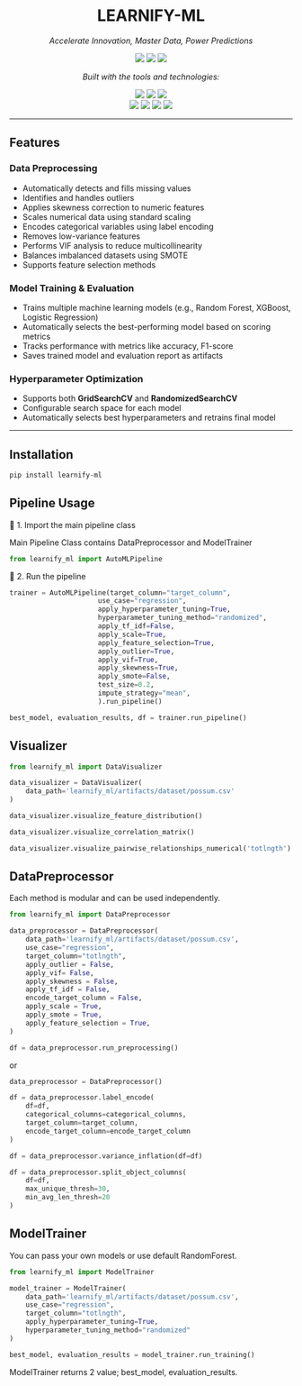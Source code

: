 <h1 align="center">LEARNIFY-ML</h1>

<p align="center"><i>Accelerate Innovation, Master Data, Power Predictions</i></p>

<p align="center">
  <img src="https://img.shields.io/github/last-commit/cakiryusuff/learnify-ml?label=last%20commit"/>
  <img src="https://img.shields.io/badge/python-100.0%25-blue"/>
  <img src="https://img.shields.io/badge/languages-1-blue"/>
</p>

<p align="center"><i>Built with the tools and technologies:</i></p>

<p align="center">
  <img src="https://img.shields.io/badge/scikitlearn-orange?style=flat&logo=scikit-learn"/>
  <img src="https://img.shields.io/badge/tqdm-yellow"/>
  <img src="https://img.shields.io/badge/NumPy-013243?style=flat&logo=numpy&logoColor=white"/>
  <br>
  <img src="https://img.shields.io/badge/Python-blue?style=flat&logo=python"/>
  <img src="https://img.shields.io/badge/SciPy-blueviolet?style=flat&logo=scipy"/>
  <img src="https://img.shields.io/badge/pandas-150458?style=flat&logo=pandas"/>
  <img src="https://img.shields.io/badge/YAML-red?style=flat"/>
</p>

---

## Features

### Data Preprocessing
-  Automatically detects and fills missing values
-  Identifies and handles outliers
-  Applies skewness correction to numeric features
-  Scales numerical data using standard scaling
-  Encodes categorical variables using label encoding
-  Removes low-variance features
-  Performs VIF analysis to reduce multicollinearity
-  Balances imbalanced datasets using SMOTE
-  Supports feature selection methods

### Model Training & Evaluation
-  Trains multiple machine learning models (e.g., Random Forest, XGBoost, Logistic Regression)
-  Automatically selects the best-performing model based on scoring metrics
-  Tracks performance with metrics like accuracy, F1-score
-  Saves trained model and evaluation report as artifacts

### Hyperparameter Optimization
-  Supports both **GridSearchCV** and **RandomizedSearchCV**
-  Configurable search space for each model
-  Automatically selects best hyperparameters and retrains final model
---

## Installation

```bash
pip install learnify-ml
```

## Pipeline Usage
🔹 1. Import the main pipeline class

Main Pipeline Class contains DataPreprocessor and ModelTrainer

```python
from learnify_ml import AutoMLPipeline
```

🔹 2. Run the pipeline

```python
trainer = AutoMLPipeline(target_column="target_column",
                      use_case="regression",
                      apply_hyperparameter_tuning=True,
                      hyperparameter_tuning_method="randomized",
                      apply_tf_idf=False,
                      apply_scale=True,
                      apply_feature_selection=True,
                      apply_outlier=True,
                      apply_vif=True,
                      apply_skewness=True,
                      apply_smote=False,
                      test_size=0.2,
                      impute_strategy="mean",
                      ).run_pipeline()

best_model, evaluation_results, df = trainer.run_pipeline()
```
## Visualizer
```python
from learnify_ml import DataVisualizer

data_visualizer = DataVisualizer(
    data_path='learnify_ml/artifacts/dataset/possum.csv'
)

data_visualizer.visualize_feature_distribution()

data_visualizer.visualize_correlation_matrix()

data_visualizer.visualize_pairwise_relationships_numerical('totlngth')
```


## DataPreprocessor

Each method is modular and can be used independently.

```python
from learnify_ml import DataPreprocessor
```

```python
data_preprocessor = DataPreprocessor(
    data_path='learnify_ml/artifacts/dataset/possum.csv',
    use_case="regression",
    target_column="totlngth",
    apply_outlier = False,
    apply_vif= False,
    apply_skewness = False,
    apply_tf_idf = False,
    encode_target_column = False,
    apply_scale = True,
    apply_smote = True,
    apply_feature_selection = True,
)

df = data_preprocessor.run_preprocessing()
```

or

```python
data_preprocessor = DataPreprocessor()

df = data_preprocessor.label_encode(
    df=df,
    categorical_columns=categorical_columns,
    target_column=target_column,
    encode_target_column=encode_target_column
)

df = data_preprocessor.variance_inflation(df=df)

df = data_preprocessor.split_object_columns(
    df=df,
    max_unique_thresh=30,
    min_avg_len_thresh=20
)
```

## ModelTrainer

You can pass your own models or use default RandomForest.

```python
from learnify_ml import ModelTrainer

model_trainer = ModelTrainer(
    data_path='learnify_ml/artifacts/dataset/possum.csv',
    use_case="regression",
    target_column="totlngth",
    apply_hyperparameter_tuning=True,
    hyperparameter_tuning_method="randomized"
)

best_model, evaluation_results = model_trainer.run_training()
```
ModelTrainer returns 2 value; best_model, evaluation_results.

